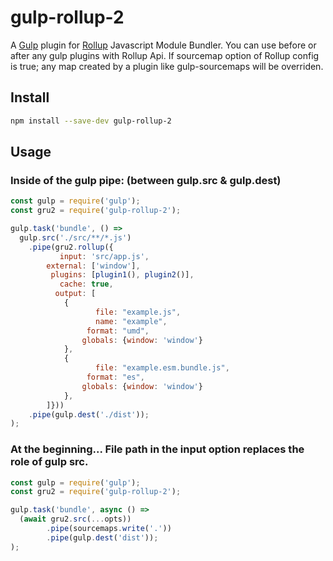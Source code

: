 # gulp-rollup-2

A [Gulp](https://www.npmjs.com/package/gulp) plugin for [Rollup](https://www.npmjs.com/package/rollup) Javascript Module Bundler.
You can use before or after any gulp plugins with Rollup Api.
If sourcemap option of Rollup config is true; any map created by a plugin like gulp-sourcemaps
will be overriden.

## Install

``` bash
npm install --save-dev gulp-rollup-2
```

## Usage
### Inside of the gulp pipe: (between gulp.src & gulp.dest)

``` js
const gulp = require('gulp');
const gru2 = require('gulp-rollup-2');

gulp.task('bundle', () => 
  gulp.src('./src/**/*.js')
    .pipe(gru2.rollup({
           input: 'src/app.js',
        external: ['window'],
         plugins: [plugin1(), plugin2()],
           cache: true,
          output: [
            {
                   file: "example.js",
                   name: "example", 
                 format: "umd",
                globals: {window: 'window'}
            },
            {
                   file: "example.esm.bundle.js",
                 format: "es",
                globals: {window: 'window'}
            },
        ]}))
    .pipe(gulp.dest('./dist'));
);
```
### At the beginning... File path in the input option replaces the role of gulp src.

``` js
const gulp = require('gulp');
const gru2 = require('gulp-rollup-2');

gulp.task('bundle', async () =>
  (await gru2.src(...opts))
        .pipe(sourcemaps.write('.'))
        .pipe(gulp.dest('dist'));
);
```
